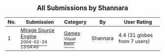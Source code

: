 ﻿<div align="center">

## All Submissions by Shannara

</div>

No.  | Submission | Category | By   | User Rating
---- | ---------- | -------- | ---- | -----------
1 | [Mirage Source Engine<br /><sup>2004-02-24 13:04:40</sup>](https://github.com/Planet-Source-Code/shannara-mirage-source-engine__1-51979) | [Games<br /><sup>Visual Basic</sup>](../ByCategory/games__1-38.md) | Shannara | 4.4 (31 globes from 7 users)
